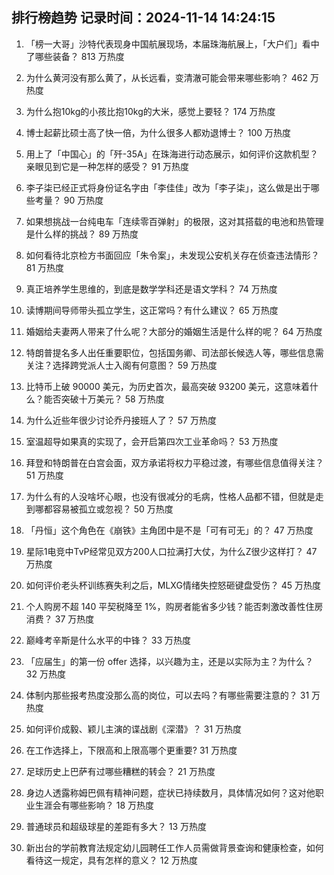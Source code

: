 
## 排行榜趋势 记录时间：2024-11-14 14:24:15
  
  1. 「榜一大哥」沙特代表现身中国航展现场，本届珠海航展上，「大户们」看中了哪些装备？ 813 万热度
    
  2. 为什么黄河没有那么黄了，从长远看，变清澈可能会带来哪些影响？ 462 万热度
    
  3. 为什么抱10kg的小孩比抱10kg的大米，感觉上要轻？ 174 万热度
    
  4. 博士起薪比硕士高了快一倍，为什么很多人都劝退博士？ 100 万热度
    
  5. 用上了「中国心」的「歼-35A」在珠海进行动态展示，如何评价这款机型？亲眼见到它是一种怎样的感受？ 91 万热度
    
  6. 李子柒已经正式将身份证名字由「李佳佳」改为「李子柒」，这么做是出于哪些考量？ 90 万热度
    
  7. 如果想挑战一台纯电车「连续零百弹射」的极限，这对其搭载的电池和热管理是什么样的挑战？ 89 万热度
    
  8. 如何看待北京检方书面回应「朱令案」，未发现公安机关存在侦查违法情形？ 81 万热度
    
  9. 真正培养学生思维的，到底是数学学科还是语文学科？ 74 万热度
    
  10. 读博期间导师带头孤立学生，这正常吗？有什么建议？ 65 万热度
    
  11. 婚姻给夫妻两人带来了什么呢？大部分的婚姻生活是什么样的呢？ 64 万热度
    
  12. 特朗普提名多人出任重要职位，包括国务卿、司法部长候选人等，哪些信息需关注？选择跨党派人士入阁有何意图？ 59 万热度
    
  13. 比特币上破 90000 美元，为历史首次，最高突破 93200 美元，这意味着什么？能否突破十万美元？ 58 万热度
    
  14. 为什么近些年很少讨论乔丹接班人了？ 57 万热度
    
  15. 室温超导如果真的实现了，会开启第四次工业革命吗？ 53 万热度
    
  16. 拜登和特朗普在白宫会面，双方承诺将权力平稳过渡，有哪些信息值得关注？ 51 万热度
    
  17. 为什么有的人没啥坏心眼，也没有很减分的毛病，性格人品都不错，但就是走到哪都容易被孤立或忽视？ 50 万热度
    
  18. 「丹恒」这个角色在《崩铁》主角团中是不是「可有可无」的？ 47 万热度
    
  19. 星际1电竞中TvP经常见双方200人口拉满打大仗，为什么Z很少这样打？ 47 万热度
    
  20. 如何评价老头杯训练赛失利之后，MLXG情绪失控怒砸键盘受伤？ 45 万热度
    
  21. 个人购房不超 140 平契税降至 1%，购房者能省多少钱？能否刺激改善性住房消费？ 37 万热度
    
  22. 巅峰考辛斯是什么水平的中锋？ 33 万热度
    
  23. 「应届生」的第一份 offer 选择，以兴趣为主，还是以实际为主？为什么？ 32 万热度
    
  24. 体制内那些报考热度没那么高的岗位，可以去吗？有哪些需要注意的？ 31 万热度
    
  25. 如何评价成毅、颖儿主演的谍战剧《深潜》？ 31 万热度
    
  26. 在工作选择上，下限高和上限高哪个更重要? 31 万热度
    
  27. 足球历史上巴萨有过哪些糟糕的转会？ 21 万热度
    
  28. 身边人透露称姆巴佩有精神问题，症状已持续数月，具体情况如何？这对他职业生涯会有哪些影响？ 18 万热度
    
  29. 普通球员和超级球星的差距有多大？ 13 万热度
    
  30. 新出台的学前教育法规定幼儿园聘任工作人员需做背景查询和健康检查，如何看待这一规定，具有怎样的意义？ 12 万热度
    